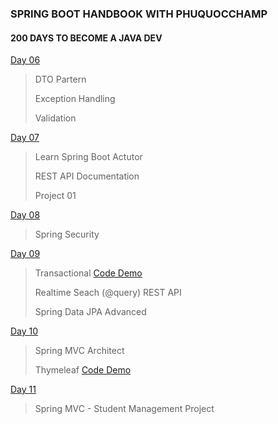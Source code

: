 ### SPRING BOOT HANDBOOK WITH PHUQUOCCHAMP

#### 200 DAYS TO BECOME A JAVA DEV

[Day 06](./day-06/readme.md)

> DTO Partern
>
> Exception Handling
>
> Validation

[Day 07](./day-07/readme.md)

> Learn Spring Boot Actutor
>
> REST API Documentation
>
> Project 01

[Day 08](./day-08/readme.md)

> Spring Security

[Day 09](./day-09/readme.md)

> Transactional [Code Demo](https://github.com/phuquocchamp/place-order-management)
>
> Realtime Seach (@query) REST API
>
> Spring Data JPA Advanced

[Day 10](./day-10/readme.md)

> Spring MVC Architect
>
> Thymeleaf [Code Demo](https://github.com/phuquocchamp/learn-thymeleaf.git)

[Day 11](./day-11/readme.md)

> Spring MVC - Student Management Project
